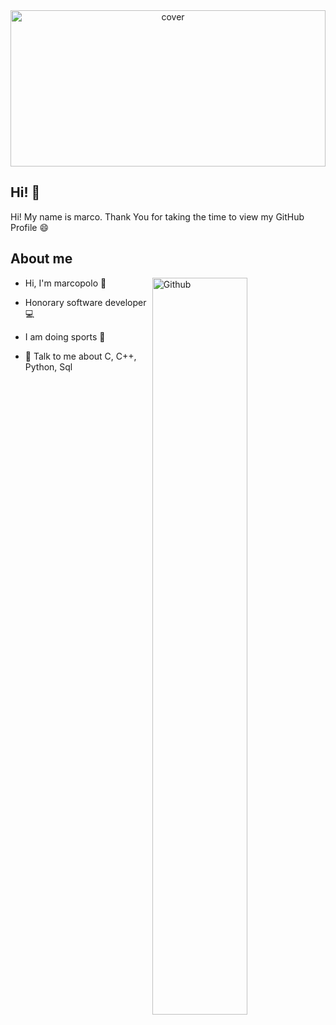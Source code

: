 <div align="center">
<img width="100%" height = "250px" src="https://technosoftacademy.io/wp-content/uploads/2018/08/web-developement-banner.png" alt="cover" />
</div>

## Hi! 👋
Hi! My name is marco. Thank You for taking the time to view my GitHub Profile 😄


## About me
<img width="55%" align="right" alt="Github" src="https://raw.githubusercontent.com/onimur/.github/master/.resources/git-header.svg" />

- Hi, I'm marcopolo 👋

- Honorary software developer 💻

- I am doing sports 💪

- 💬 Talk to me about C, C++, Python, Sql 